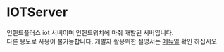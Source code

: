 # IOTServer

인핸드플러스 iot 서버이며 인핸드워치에 마춰 개발된 서버입니다.  
다른 용도로 사용이 불가능합니다.
개발자 활용위한 설명서는 [메뉴얼](./manual/manual.md) 확인 하십시오
